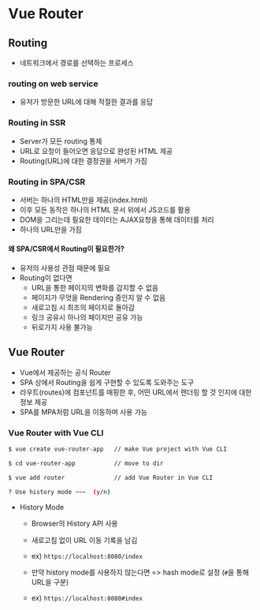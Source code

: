 # Vue Router

## Routing

* 네트워크에서 경로를 선택하는 프로세스

### routing on web service

* 유저가 방문한 URL에 대해 적절한 결과를 응답

### Routing in SSR

* Server가 모든 routing 통제
* URL로 요청이 들어오면 응답으로 완성된 HTML 제공
* Routing(URL)에 대한 결정권을 서버가 가짐

### Routing in SPA/CSR

* 서버는 하나의 HTML만을 제공(index.html)
* 이후 모든 동작은 하나의 HTML 문서 위에서 JS코드를 활용
* DOM을 그리는데 필요한 데이터는 AJAX요청을 통해 데이터를 처리
* 하나의 URL만을 가짐

#### 왜 SPA/CSR에서 Routing이 필요한가?

* 유저의 사용성 관점 때문에 필요
* Routing이 없다면
  - URL을 통한 페이지의 변화를 감지할 수 없음
  - 페이지가 무엇을 Rendering 중인지 알 수 없음
  - 새로고침 시 최조의 페이지로 돌아감
  - 링크 공유시 하나의 페이지만 공유 가능
  - 뒤로가지 사용 불가능

## Vue Router

* Vue에서 제공하는 공식 Router
* SPA 상에서 Routing을 쉽게 구현할 수 있도록 도와주는 도구
* 라우트(routes)에 컴포넌트를 매핑한 후, 어떤 URL에서 렌더링 할 것 인지에 대한 정보 제공
* SPA를 MPA처럼 URL을 이동하며 사용 가능

### Vue Router with Vue CLI

```bash
$ vue create vue-router-app   // make Vue project with Vue CLI 

$ cd vue-router-app           // move to dir

$ vue add router              // add Vue Router in Vue CLI

? Use history mode ~~~  (y/n)
```

* History Mode

  - Browser의 History API 사용
  - 새로고침 없이 URL 이동 기록을 남김
  - ex) `https://localhost:8080/index`

  - 만약 history mode를 사용하지 않는다면 => hash mode로 설정 (`#`을 통해 URL을 구분)
  - ex) `https://localhost:8080#index`